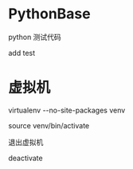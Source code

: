 # PythonBase

python 测试代码

add test

# 虚拟机
virtualenv --no-site-packages venv

source venv/bin/activate

退出虚拟机 

deactivate


